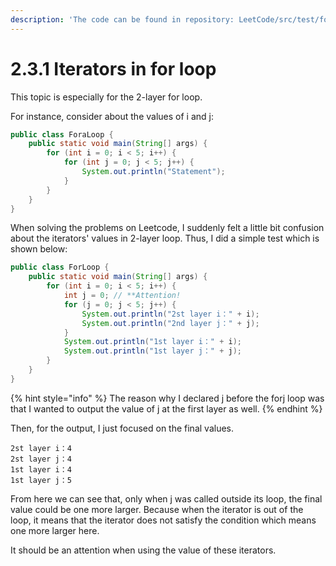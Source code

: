 ```yaml
---
description: 'The code can be found in repository: LeetCode/src/test/forloop/ForLoop.java'
---
```


# 2.3.1 Iterators in for loop

This topic is especially for the 2-layer for loop.

For instance, consider about the values of i and j:

```java
public class ForaLoop {
    public static void main(String[] args) {
        for (int i = 0; i < 5; i++) {
            for (int j = 0; j < 5; j++) {
                System.out.println("Statement");
            }
        }
    }
}
```

When solving the problems on Leetcode, I suddenly felt a little bit confusion about the iterators' values in 2-layer loop. Thus, I did a simple test which is shown below:

```java
public class ForLoop {
    public static void main(String[] args) {
        for (int i = 0; i < 5; i++) {
            int j = 0; // **Attention!
            for (j = 0; j < 5; j++) {
                System.out.println("2st layer i：" + i);
                System.out.println("2nd layer j：" + j);
            }
            System.out.println("1st layer i：" + i);
            System.out.println("1st layer j：" + j);
        }
    }
}
```

{% hint style="info" %}
The reason why I declared j before the forj loop was that I wanted to output the value of j at the first layer as well.
{% endhint %}

Then, for the output, I just focused on the final values.

```text
2st layer i：4
2st layer j：4
1st layer i：4
1st layer j：5
```

From here we can see that, only when j was called outside its loop, the final value could be one more larger. Because when the iterator is out of the loop, it means that the iterator does not satisfy the condition which means one more larger here.

It should be an attention when using the value of these iterators.


